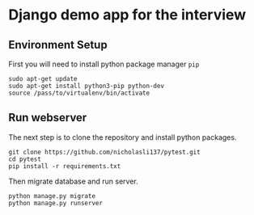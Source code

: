# Django demo app for the interview

## Environment Setup

First you will need to install python package manager `pip`
```
sudo apt-get update
sudo apt-get install python3-pip python-dev
source /pass/to/virtualenv/bin/activate
```

## Run webserver
The next step is to clone the repository and install python packages.
```
git clone https://github.com/nicholasli137/pytest.git
cd pytest
pip install -r requirements.txt
```
Then migrate database and run server.
```
python manage.py migrate
python manage.py runserver
```
